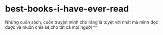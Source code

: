 # best-books-i-have-ever-read
Những cuốn sách, cuốn truyện mình cho rằng là tuyệt vời nhất mà mình đọc được và muốn chia sẻ cho tất cả mọi người ^^ 

